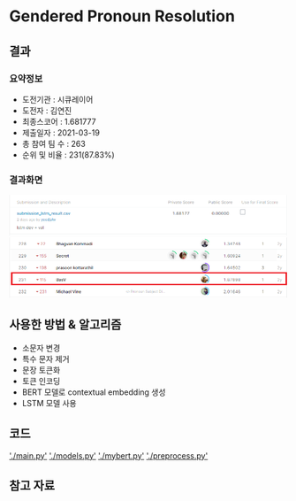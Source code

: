 # Gendered Pronoun Resolution
## 결과

### 요약정보

- 도전기관 : 시큐레이어
- 도전자 : 김연진
- 최종스코어 : 1.681777
- 제출일자 : 2021-03-19
- 총 참여 팀 수 : 263
- 순위 및 비율 : 231(87.83%)

### 결과화면

![pronoun_score](./img/pronoun_score.PNG)
![pronoun_rank](./img/pronoun_rank.png)

## 사용한 방법 & 알고리즘

- 소문자 변경
- 특수 문자 제거
- 문장 토큰화
- 토큰 인코딩
- BERT 모델로 contextual embedding 생성
- LSTM 모델 사용

## 코드

['./main.py'](./main.py)
['./models.py'](./models.py)
['./mybert.py'](./mybert.py)
['./preprocess.py'](./preprocess.py)

## 참고 자료
